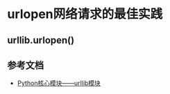 # urlopen网络请求的最佳实践

## urllib.urlopen()

## 参考文档

- [Python核心模块——urllib模块](https://www.cnblogs.com/sysu-blackbear/p/3629420.html)